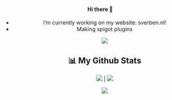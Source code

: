 <h4 align=center>
Hi there 👋
  </h4>

<ul align=center>
  <li>I’m currently working on my website: sverben.nl!</li>
  <li>Making spigot plugins</li>
  </ol>

![](https://github-readme-streak-stats.herokuapp.com/?user=sverben&theme=black-ice&hide_border=true&stroke=0000&background=060A0CD0)

## 📊 My Github Stats

![](https://github-readme-stats.vercel.app/api?username=sverben&show_icons=true&count_private=true&theme=react&hide_border=true&bg_color=0D1117)  |  ![](https://github-readme-stats.vercel.app/api/top-langs/?username=sverben&langs_count=8&count_private=true&layout=compact&theme=react&hide_border=true&bg_color=0D1117)



![](https://activity-graph.herokuapp.com/graph?username=sverben&bg_color=0D1117&color=5BCDEC&line=5BCDEC&point=FFFFFF&hide_border=true)
